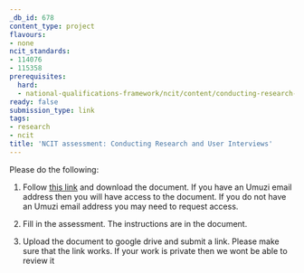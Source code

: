 ```yaml
---
_db_id: 678
content_type: project
flavours:
- none
ncit_standards:
- 114076
- 115358
prerequisites:
  hard:
  - national-qualifications-framework/ncit/content/conducting-research-and-user-interviews
ready: false
submission_type: link
tags:
- research
- ncit
title: 'NCIT assessment: Conducting Research and User Interviews'
---
```


Please do the following:

1. Follow [this link](https://drive.google.com/file/d/1s-HefSdAbWLgriKaf7rOL4M81zZGpG-x/view?usp=sharing) and download the document. If you have an Umuzi email address then you will have access to the document. If you do not have an Umuzi email address you may need to request access.

2. Fill in the assessment. The instructions are in the document. 
   
4. Upload the document to google drive and submit a link. Please make sure that the link works. If your work is private then we wont be able to review it